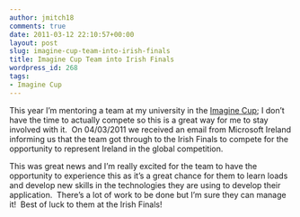 ```yaml
---
author: jmitch18
comments: true
date: 2011-03-12 22:10:57+00:00
layout: post
slug: imagine-cup-team-into-irish-finals
title: Imagine Cup Team into Irish Finals
wordpress_id: 268
tags:
- Imagine Cup
---
```


This year I’m mentoring a team at my university in the [Imagine Cup](http://imaginecup.com/); I don’t have the time to actually compete so this is a great way for me to stay involved with it.  On 04/03/2011 we received an email from Microsoft Ireland informing us that the team got through to the Irish Finals to compete for the opportunity to represent Ireland in the global competition.

This was great news and I’m really excited for the team to have the opportunity to experience this as it’s a great chance for them to learn loads and develop new skills in the technologies they are using to develop their application.  There’s a lot of work to be done but I’m sure they can manage it!  Best of luck to them at the Irish Finals!
